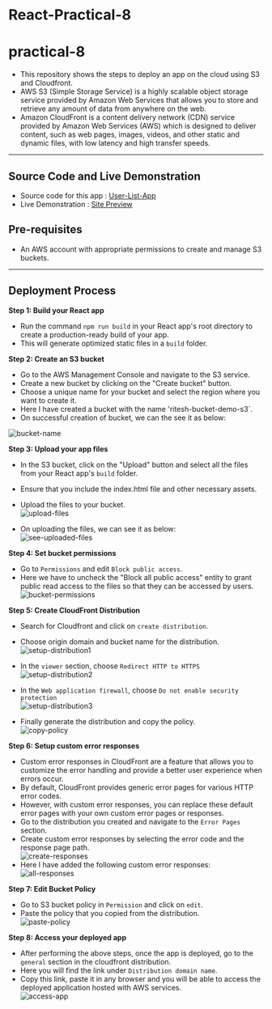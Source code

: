 # React-Practical-8

# practical-8

- This repository shows the steps to deploy an app on the cloud using S3 and Cloudfront.
- AWS S3 (Simple Storage Service) is a highly scalable object storage service provided by Amazon Web Services that allows you to store and retrieve any amount of data from anywhere on the web.
- Amazon CloudFront is a content delivery network (CDN) service provided by Amazon Web Services (AWS) which is designed to deliver content, such as web pages, images, videos, and other static and dynamic files, with low latency and high transfer speeds.

---

## Source Code and Live Demonstration

- Source code for this app : [User-List-App](https://github.com/RiteshAdwani/User-List-React-App)
- Live Demonstration : [Site Preview](https://d4snby1cx1hyr.cloudfront.net/)

## Pre-requisites

- An AWS account with appropriate permissions to create and manage S3 buckets.

---

## Deployment Process

**Step 1: Build your React app**

- Run the command `npm run build` in your React app's root directory to create a production-ready build of your app.
- This will generate optimized static files in a `build` folder.

**Step 2: Create an S3 bucket**

- Go to the AWS Management Console and navigate to the S3 service.
- Create a new bucket by clicking on the "Create bucket" button.
- Choose a unique name for your bucket and select the region where you want to create it.
- Here I have created a bucket with the name 'ritesh-bucket-demo-s3`.
- On successful creation of bucket, we can the see it as below:

![bucket-name](./assets/bucket-name.png)

**Step 3: Upload your app files**

- In the S3 bucket, click on the "Upload" button and select all the files from your React app's `build` folder.
- Ensure that you include the index.html file and other necessary assets.
- Upload the files to your bucket.\
  ![upload-files](./assets/upload-files.png)

- On uploading the files, we can see it as below:\
  ![see-uploaded-files](./assets/see-uploaded-files.png)

**Step 4: Set bucket permissions**

- Go to `Permissions` and edit `Block public access`.
- Here we have to uncheck the "Block all public access" entity to grant public read access to the files so that they can be accessed by users.\
  ![bucket-permissions](./assets/bucket-permissions.png)

**Step 5: Create CloudFront Distribution**

- Search for Cloudfront and click on `create distribution`.
- Choose origin domain and bucket name for the distribution.\
  ![setup-distribution1](./assets/setup-distribution1.png)

- In the `viewer` section, choose `Redirect HTTP to HTTPS`\
  ![setup-distribution2](./assets/setup-distribution2.png)

- In the `Web application firewall`, choose `Do not enable security protection`\
  ![setup-distribution3](./assets/setup-distribution3.png)

- Finally generate the distribution and copy the policy.\
  ![copy-policy](./assets/copy-policy.png)

**Step 6: Setup custom error responses**

- Custom error responses in CloudFront are a feature that allows you to customize the error handling and provide a better user experience when errors occur.
- By default, CloudFront provides generic error pages for various HTTP error codes.
- However, with custom error responses, you can replace these default error pages with your own custom error pages or responses.
- Go to the distribution you created and navigate to the `Error Pages` section.
- Create custom error responses by selecting the error code and the response page path.\
  ![create-responses](./assets/create-responses.png)
- Here I have added the following custom error responses:\
  ![all-responses](./assets/all-responses.png)

**Step 7: Edit Bucket Policy**

- Go to S3 bucket policy in `Permission` and click on `edit`.
- Paste the policy that you copied from the distribution.\
  ![paste-policy](./assets/paste-policy.png)

**Step 8: Access your deployed app**

- After performing the above steps, once the app is deployed, go to the `general` section in the cloudfront distribution.
- Here you will find the link under `Distribution domain name`.
- Copy this link, paste it in any browser and you will be able to access the deployed application hosted with AWS services.\
  ![access-app](./assets/access-app.png)
